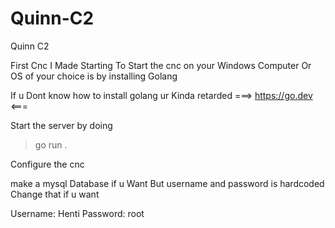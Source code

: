 # Quinn-C2
Quinn C2

First Cnc I Made Starting 
To Start the cnc on your Windows Computer Or OS of your choice is by installing Golang

If u Dont know how to install golang ur Kinda retarded 
===> https://go.dev <===

Start the server by doing 

> go run .

Configure the cnc 

make a mysql Database if u Want But username and password is hardcoded Change that if u want

Username: Henti
Password: root
